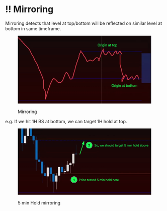 # ‼ Mirroring

Mirroring detects that level at top/bottom will be reflected on similar level at bottom in same timeframe.

<figure><img src="../../.gitbook/assets/image (3).png" alt=""><figcaption><p>Mirroring</p></figcaption></figure>

e.g. If we hit 1H BS at bottom, we can target 1H hold at top.

<figure><img src="../../.gitbook/assets/image (7).png" alt=""><figcaption><p>5 min Hold mirroring</p></figcaption></figure>
